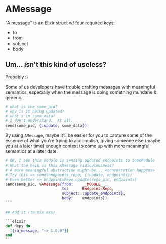 # AMessage

"A message" is an Elixir struct w/ four required keys:

* to
* from
* subject
* body

## Um... isn't this kind of useless?

Probably :)

Some of us developers have trouble crafting messages with meaningful semantics, especially when the message is doing something mundane & generic.

```elixir
# what is the some_pid?
# why is it being updated?
# what's in some_data?
# I don't understand.  At all.
send(some_pid, {:update, some_data})
```    

By using `AMessage`, maybe it'll be easier for you to capture some of the essence of what you're trying to accomplish, giving someone else (maybe you at a later time) enough context to come up with more meaningful semantics at a later date.

``````elixir
# OK, I see this module is sending updated endpoints to SomeModule
# What the heck is this AMessage ridiculousness?
# A more meaningful abstraction might be... <conversation happens>
# Try this => send(endpoints_repo, {:update, endpoints})
# Even better => EndpointsRepo.update(repo_pid, endpoints)
send(some_pid, %AMessage{from:    __MODULE__,
                         to:      EndpointsRepo,
                         subject: :update_endpoints},
                         body:    endpoints})
```

## Add it (to mix.exs)

```elixir
def deps do
  [{:a_message, "~> 1.0.0"}]
end
```
